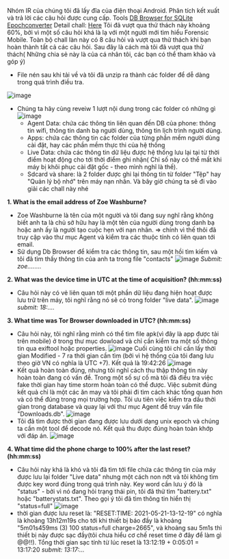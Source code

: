 Nhóm IR của chúng tôi đã lấy đĩa của điện thoại Android. Phân tích kết xuất và trả lời các câu hỏi được cung cấp.
Tools
[DB Browser for SQLite](https://sqlitebrowser.org/)
[Epochconverter](https://www.epochconverter.com/)
Detail chall: [Here](https://cyberdefenders.org/blueteam-ctf-challenges/69)
 Tôi đã vượt qua thử thách này khoảng 60%, bởi vì một số câu hỏi khá là lạ với một người mới tìm hiểu Forensic Mobile. Toàn bộ chall làn này có 8 câu hỏi và vượt qua thử thách khi bạn hoàn thành tất cả các câu hỏi. Sau đây là cách mà tôi đã vượt qua thử thách( Những chia sẻ này là của cá nhân tôi, các bạn có thể tham khảo và góp ý)

- File nén sau khi tải về và tôi đã unzip ra thành các folder để dễ dàng trong quá trình điều tra.

![image](https://user-images.githubusercontent.com/42565778/188411285-5895f8d4-85bd-45ef-908e-03216a06b725.png)
- Chúng ta hãy cùng reveiw 1 lượt nội dung trong các folder có những gì
![image](https://user-images.githubusercontent.com/42565778/188412448-fec209fe-67e7-476e-8f22-b395aef0d2a2.png)
   + Agent Data: chứa các thông tin liên quan đến DB của phone: thông tin wifi, thông tin danh bạ người dùng, thông tin lịch trình người dùng.
   + Apps: chứa các thông tin các folder của từng phần mềm người dùng cài đặt, hay các phần mềm thực thi của hệ thống
   + Live Data: chứa các thông tin dữ liệu được hệ thống lưu lại tại từ thời điểm hoạt động cho tới thời điểm ghi nhận( Chỉ số này có thể mất khi máy bị khôi phục cài đặt gốc - theo mình nghĩ là thế).
   + Sdcard và share: là 2 folder được ghi lại thông tin từ folder "Tệp" hay "Quản lý bộ nhớ" trên máy nạn nhân.
Và bây giờ chúng ta sẽ đi vào giải các chall này nhé

**1. What is the email address of Zoe Washburne?**
- Zoe Washburne là tên của một người và tôi đang suy nghĩ rằng không biết anh ta là chủ sở hữu hay là một tên của người dùng trong danh bạ hoặc anh ấy là người tạo cuộc hẹn với nạn nhân.
=> chính vì thế thôi đã truy cập vào thư mục Agent và kiểm tra các thuộc tính có liên quan tới email.
- Sử dụng Db Browser để kiểm tra các thông tin, sau một hồi tìm kiếm và tôi đã tìm thấy thông tin của anh ta trong file "contacts"
![image](https://user-images.githubusercontent.com/42565778/188414973-9bea1615-341f-4b64-930a-3c21f2b2a9c0.png)
_Submit: zoe........_

**2. What was the device time in UTC at the time of acquisition? (hh:mm:ss)**
- Câu hỏi này có vẻ liên quan tới một phần dữ liệu đang hiện hoạt được lưu trữ trên máy, tôi nghĩ rằng nó sẽ có trong folder "live data".
![image](https://user-images.githubusercontent.com/42565778/188416079-9adf56ee-76ea-4790-8a2d-12938baba2e6.png)
_submit: 18:...._

**3. What time was Tor Browser downloaded in UTC? (hh:mm:ss)**
- Câu hỏi này, tôi nghĩ rằng mình có thể tìm file apk(vì đây là  app được tải trên mobile) ở trong thư mục dowload và chỉ cần kiểm tra một số thông tin qua exiftool hoặc properties.
![image](https://user-images.githubusercontent.com/42565778/188417150-3a0cd1cc-fb70-4514-b2b9-9ee06c01928a.png)
Cuối cùng tôi chỉ cần lấy thời gian Modified - 7 ra thời gian  cần tìm (bởi vì hệ thống của tôi đang lưu theo giờ VN có nghĩa là UTC +7). Kết quả là 19:42:26
![image](https://user-images.githubusercontent.com/42565778/188417469-f8e2b8f0-adbf-48b8-8407-6d61cdf017cd.png)
 - Kết quả hoàn toàn đúng, nhưng tôi nghĩ cách thu thập thông tin này hoàn toàn đang có vấn đề. Trong một số sự cố mà tôi đã điều tra việc fake thời gian hay time storm hoàn toàn có thể được. Việc submit đúng kết quả chỉ là một các ăn may và tôi phải đi tìm cách khác tổng quan hơn và có thể đúng trong mọi trường hợp. Tôi ưu tiên việc kiểm tra dấu thời gian trong database và quay lại với thư mục Agent để truy vấn file "Downloads.db".
![image](https://user-images.githubusercontent.com/42565778/188418206-d948cfa5-135c-468c-ba81-0fc98235a88b.png)
- Tôi đã tìm được thời gian đang được lưu dưới dạng unix epoch và chúng ta cần một tool để decode nó. Kết quả thu được đúng hoàn toàn khớp với đáp án.
![image](https://user-images.githubusercontent.com/42565778/188418982-6625c50e-ec64-4739-b2bb-9c19207db6bd.png)

 **4. What time did the phone charge to 100% after the last reset? (hh:mm:ss)**
- Câu hỏi này khá là khó và tôi đã tìm tới file chứa các thông tin của máy được lưu lại folder "Live data" nhưng một cách non nớt và tôi không tìm được key word đúng trong quá trình này. Key word cần lưu ý đó là "status" - bởi vì nó đang hỏi trạng thái pin, tôi đã thử tìm "battery.txt" hoặc "batterystats.txt". Theo gọi ý tôi đã tìm thông tin hiển thị "status=full"
![image](https://user-images.githubusercontent.com/42565778/188420313-baae2cd4-adbc-4fb7-b3e6-c1e57c2d046a.png)
- thời gian được lưu reset là: "RESET:TIME: 2021-05-21-13-12-19" có nghĩa là khoảng 13h12m19s cho tới khi thiết bị báo đầy là khoảng "5m01s459ms (3) 100 status=full charge=2665", và khoảng sau 5m1s thì thiết bị này được sạc đầy(tôi chưa hiểu cơ chế reset time ở đây để làm gì @@!!). Tổng thời gian sạc tính từ lúc reset là 13:12:19 + 0:05:01 = 13:17:20
_submit: 13:17:..._
